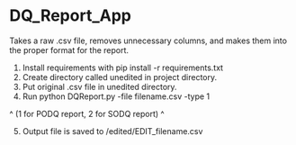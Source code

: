 # DQ_Report_App
Takes a raw .csv file, removes unnecessary columns, and makes them into the proper format for the report. 
1) Install requirements with pip install -r requirements.txt
2) Create directory called unedited in project directory.
3) Put original .csv file in unedited directory.
4) Run python DQReport.py -file filename.csv -type 1

^ (1 for PODQ report, 2 for SODQ report) ^

5) Output file is saved to /edited/EDIT_filename.csv
